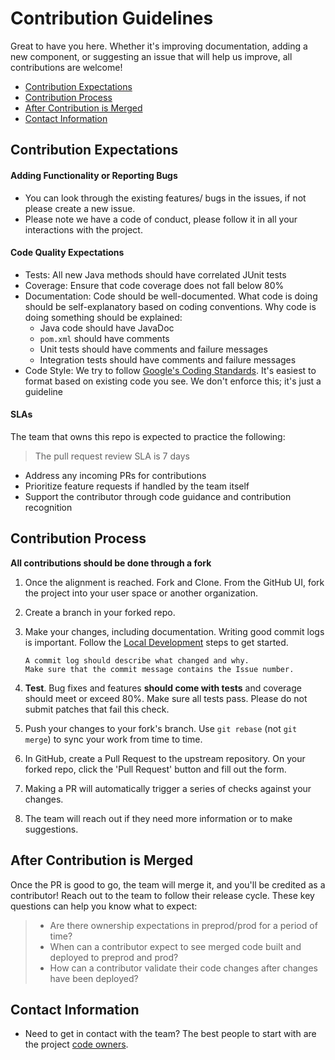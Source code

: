 Contribution Guidelines
=======================
Great to have you here. Whether it's improving documentation, adding a new component, or suggesting an issue that will help us improve, all contributions are welcome!

- [Contribution Expectations](#Contribution-Expectations)
- [Contribution Process](#Contribution-Process)
- [After Contribution is Merged](#After-Contribution-is-Merged)
- [Contact Information](#Contact-Information)

## Contribution Expectations

#### Adding Functionality or Reporting Bugs

* You can look through the existing features/ bugs in the issues, if not please create a new issue.
* Please note we have a code of conduct, please follow it in all your interactions with the project.

#### Code Quality Expectations
- Tests: All new Java methods should have correlated JUnit tests
- Coverage: Ensure that code coverage does not fall below 80%
- Documentation: Code should be well-documented. What code is doing should be self-explanatory based on coding conventions. Why code is doing something should be explained:
	* Java code should have JavaDoc
	* `pom.xml` should have comments
	* Unit tests should have comments and failure messages
	* Integration tests should have comments and failure messages
- Code Style: We try to follow [Google's Coding Standards](https://google.github.io/styleguide/javaguide.html). It's easiest to format based on existing code you see. We don't enforce this; it's just a guideline

#### SLAs
The team that owns this repo is expected to practice the following:

>The pull request review SLA is 7 days
- Address any incoming PRs for contributions
- Prioritize feature requests if handled by the team itself
- Support the contributor through code guidance and contribution recognition



## Contribution Process
**All contributions should be done through a fork**

1. Once the alignment is reached. Fork and Clone. From the GitHub UI, fork the project into your user space or another organization. 
2. Create a branch in your forked repo.
3. Make your changes, including documentation. Writing good commit logs is important. Follow the [Local Development](./LOCAL_DEVELOPMENT.md) steps to get started.
	```text
	A commit log should describe what changed and why. 
	Make sure that the commit message contains the Issue number. 
	```
4. **Test**. Bug fixes and features **should come with tests** and coverage should meet or exceed 80%. Make sure all tests pass. Please do not submit patches that fail this check.

5. Push your changes to your fork's branch. Use `git rebase` (not `git merge`) to sync your work from time to time.
6. In GitHub, create a Pull Request to the upstream repository. On your forked repo, click the 'Pull Request' button and fill out the form.  
7. Making a PR will automatically trigger a series of checks against your changes.
8. The team will reach out if they need more information or to make suggestions.


[//]: # (after pr)    

## After Contribution is Merged

Once the PR is good to go, the team will merge it, and you'll be credited as a contributor! Reach out to the team to follow their release cycle. These key questions can help you know what to expect:

>- Are there ownership expectations in preprod/prod for a period of time?
>- When can a contributor expect to see merged code built and deployed to preprod and prod?
>- How can a contributor validate their code changes after changes have been deployed?


## Contact Information

* Need to get in contact with the team? The best people to start with are the project [code owners](./.github/CODEOWNERS).

